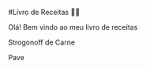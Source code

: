 #Livro de Receitas :man_cook:

Olá! Bem vindo ao meu livro de receitas

 Strogonoff de Carne

Pave

